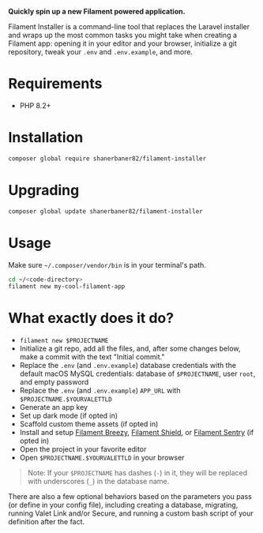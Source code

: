 **Quickly spin up a new Filament powered application.**

Filament Installer is a command-line tool that replaces the Laravel installer and wraps up the most common tasks you might take when creating a Filament app: opening it in your editor and your browser, initialize a git repository, tweak your `.env` and `.env.example`, and more.

# Requirements

- PHP 8.2+

# Installation

```bash
composer global require shanerbaner82/filament-installer
```

# Upgrading

```bash
composer global update shanerbaner82/filament-installer
```

# Usage

Make sure `~/.composer/vendor/bin` is in your terminal's path.

```bash
cd ~/<code-directory>
filament new my-cool-filament-app
```

# What exactly does it do?

- `filament new $PROJECTNAME`
- Initialize a git repo, add all the files, and, after some changes below, make a commit with the text "Initial commit."
- Replace the `.env` (and `.env.example`) database credentials with the default macOS MySQL credentials: database of `$PROJECTNAME`, user `root`, and empty password
- Replace the `.env` (and `.env.example`) `APP_URL` with `$PROJECTNAME.$YOURVALETTLD`
- Generate an app key
- Set up dark mode (if opted in)
- Scaffold custom theme assets (if opted in)
- Install and setup [Filament Breezy](https://filamentphp.com/plugins/breezy), [Filament Shield](https://filamentphp.com/plugins/shield), or [Filament Sentry](https://github.com/awcodes/filament-sentry) (if opted in)
- Open the project in your favorite editor
- Open `$PROJECTNAME.$YOURVALETTLD` in your browser

> Note: If your `$PROJECTNAME` has dashes (`-`) in it, they will be replaced with underscores (`_`) in the database name.

There are also a few optional behaviors based on the parameters you pass (or define in your config file), including creating a database, migrating, running Valet Link and/or Secure, and running a custom bash script of your definition after the fact.
